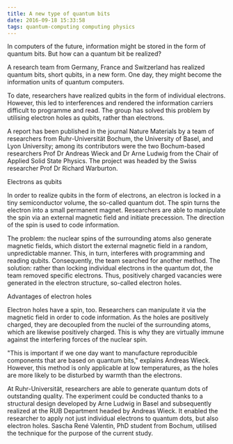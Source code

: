 ```yaml
---
title: A new type of quantum bits
date: 2016-09-18 15:33:58
tags: quantum-computing computing physics
---
```

In computers of the future, information might be stored in the form of quantum bits. But how can a quantum bit be realized?
<!-- more -->
A research team from Germany, France and Switzerland has realized quantum bits, short qubits, in a new form. One day, they might become the information units of quantum computers.

To date, researchers have realized qubits in the form of individual electrons. However, this led to interferences and rendered the information carriers difficult to programme and read. The group has solved this problem by utilising electron holes as qubits, rather than electrons.

A report has been published in the journal Nature Materials by a team of researchers from Ruhr-Universität Bochum, the University of Basel, and Lyon University; among its contributors were the two Bochum-based researchers Prof Dr Andreas Wieck and Dr Arne Ludwig from the Chair of Applied Solid State Physics. The project was headed by the Swiss researcher Prof Dr Richard Warburton.

Electrons as qubits

In order to realize qubits in the form of electrons, an electron is locked in a tiny semiconductor volume, the so-called quantum dot. The spin turns the electron into a small permanent magnet. Researchers are able to manipulate the spin via an external magnetic field and initiate precession. The direction of the spin is used to code information.

The problem: the nuclear spins of the surrounding atoms also generate magnetic fields, which distort the external magnetic field in a random, unpredictable manner. This, in turn, interferes with programming and reading qubits. Consequently, the team searched for another method. The solution: rather than locking individual electrons in the quantum dot, the team removed specific electrons. Thus, positively charged vacancies were generated in the electron structure, so-called electron holes.

Advantages of electron holes

Electron holes have a spin, too. Researchers can manipulate it via the magnetic field in order to code information. As the holes are positively charged, they are decoupled from the nuclei of the surrounding atoms, which are likewise positively charged. This is why they are virtually immune against the interfering forces of the nuclear spin.

"This is important if we one day want to manufacture reproducible components that are based on quantum bits," explains Andreas Wieck. However, this method is only applicable at low temperatures, as the holes are more likely to be disturbed by warmth than the electrons.

At Ruhr-Universität, researchers are able to generate quantum dots of outstanding quality. The experiment could be conducted thanks to a structural design developed by Arne Ludwig in Basel and subsequently realized at the RUB Department headed by Andreas Wieck. It enabled the researcher to apply not just individual electrons to quantum dots, but also electron holes. Sascha René Valentin, PhD student from Bochum, utilised the technique for the purpose of the current study.
